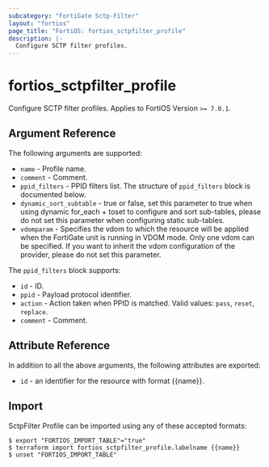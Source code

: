 ```yaml
---
subcategory: "FortiGate Sctp-Filter"
layout: "fortios"
page_title: "FortiOS: fortios_sctpfilter_profile"
description: |-
  Configure SCTP filter profiles.
---
```


# fortios_sctpfilter_profile
Configure SCTP filter profiles. Applies to FortiOS Version `>= 7.0.1`.

## Argument Reference

The following arguments are supported:

* `name` - Profile name.
* `comment` - Comment.
* `ppid_filters` - PPID filters list. The structure of `ppid_filters` block is documented below.
* `dynamic_sort_subtable` - true or false, set this parameter to true when using dynamic for_each + toset to configure and sort sub-tables, please do not set this parameter when configuring static sub-tables.
* `vdomparam` - Specifies the vdom to which the resource will be applied when the FortiGate unit is running in VDOM mode. Only one vdom can be specified. If you want to inherit the vdom configuration of the provider, please do not set this parameter.

The `ppid_filters` block supports:

* `id` - ID.
* `ppid` - Payload protocol identifier.
* `action` - Action taken when PPID is matched. Valid values: `pass`, `reset`, `replace`.
* `comment` - Comment.


## Attribute Reference

In addition to all the above arguments, the following attributes are exported:
* `id` - an identifier for the resource with format {{name}}.

## Import

SctpFilter Profile can be imported using any of these accepted formats:
```
$ export "FORTIOS_IMPORT_TABLE"="true"
$ terraform import fortios_sctpfilter_profile.labelname {{name}}
$ unset "FORTIOS_IMPORT_TABLE"
```
